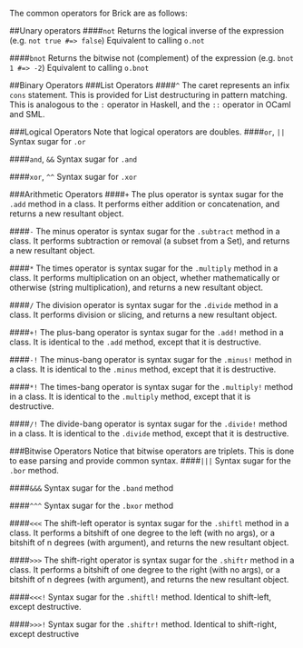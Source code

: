 The common operators for Brick are as follows:

##Unary operators
####`not`
Returns the logical inverse of the expression (e.g. `not true #=> false`)
Equivalent to calling `o.not`

####`bnot`
Returns the bitwise not (complement) of the expression (e.g. `bnot 1 #=> -2`)
Equivalent to calling `o.bnot`

##Binary Operators
###List Operators
####`^`
The caret represents an infix `cons` statement. This is provided for List destructuring
in pattern matching. This is analogous to the `:` operator in Haskell, and the `::` operator in
OCaml and SML. 

###Logical Operators
Note that logical operators are doubles.
####`or`, `||`
Syntax sugar for `.or`

####`and`, `&&`
Syntax sugar for `.and`

####`xor`, `^^`
Syntax sugar for `.xor`

###Arithmetic Operators
####`+`
The plus operator is syntax sugar for the `.add` method in a class. It performs either addition or concatenation, and returns a new resultant object.

####`-`
The minus operator is syntax sugar for the `.subtract` method in a class. It performs subtraction or removal (a subset from a Set), and returns a new resultant object.

####`*`
The times operator is syntax sugar for the `.multiply` method in a class. It performs multiplication on an object, whether mathematically or otherwise (string multiplication), and returns a new resultant object.

####`/`
The division operator is syntax sugar for the `.divide` method in a class. It performs division or slicing, and returns a new resultant object.

####`+!`
The plus-bang operator is syntax sugar for the `.add!` method in a class. It is identical to the `.add` method, except that it is destructive.

####`-!`
The minus-bang operator is syntax sugar for the `.minus!` method in a class. It is identical to the `.minus` method, except that it is destructive.

####`*!`
The times-bang operator is syntax sugar for the `.multiply!` method in a class. It is identical to the `.multiply` method, except that it is destructive.

####`/!`
The divide-bang operator is syntax sugar for the `.divide!` method in a class. It is identical to the `.divide` method, except that it is destructive.


###Bitwise Operators
Notice that bitwise operators are triplets. This is done to ease parsing and provide common syntax.
####`|||`
Syntax sugar for the `.bor` method.

####`&&&`
Syntax sugar for the `.band` method

####`^^^`
Syntax sugar for the `.bxor` method

####`<<<`
The shift-left operator is syntax sugar for the `.shiftl` method in a class. It performs a bitshift of one degree to the left (with no args), or a bitshift of n degrees (with argument), and returns the new resultant object.

####`>>>`
The shift-right operator is syntax sugar for the `.shiftr` method in a class. It performs a bitshift of one degree to the right (with no args), or a bitshift of n degrees (with argument), and returns the new resultant object.

####`<<<!`
Syntax sugar for the `.shiftl!` method. Identical to shift-left, except destructive.

####`>>>!`
Syntax sugar for the `.shiftr!` method. Identical to shift-right, except destructive
